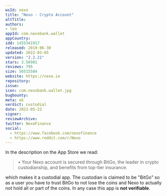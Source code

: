 ```yaml
---
wsId: nexo
title: "Nexo - Crypto Account"
altTitle: 
authors:
- leo
appId: com.nexobank.wallet
appCountry: 
idd: 1455341917
released: 2019-06-30
updated: 2022-03-05
version: "2.2.21"
stars: 3.56981
reviews: 795
size: 56515584
website: https://nexo.io
repository: 
issue: 
icon: com.nexobank.wallet.jpg
bugbounty: 
meta: ok
verdict: custodial
date: 2021-05-22
signer: 
reviewArchive:
twitter: NexoFinance
social:
  - https://www.facebook.com/nexofinance
  - https://www.reddit.com/r/Nexo
---
```


In the description on the App Store we read:

> • Your Nexo account is secured through BitGo, the leader in crypto
  custodianship, and benefits from top-tier insurance.

which makes it a custodial app. The custodian is claimed to be "BitGo" so as a
user you have to trust BitGo to not lose the coins and Nexo to actually not hold
all or part of the coins. In any case this app is **not verifiable**.
